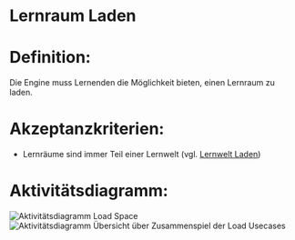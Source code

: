 # Lernraum Laden


# Definition:

Die Engine muss Lernenden die Möglichkeit bieten, einen Lernraum zu laden.

# Akzeptanzkriterien:

- Lernräume sind immer Teil einer Lernwelt (vgl. [Lernwelt Laden](ELG0005.md))

# Aktivitätsdiagramm:

![Aktivitätsdiagramm Load Space](imageEngineLoadSpace.png)
![Aktivitätsdiagramm Übersicht über Zusammenspiel der Load Usecases](imageEngineLoadWorldOverview.png)